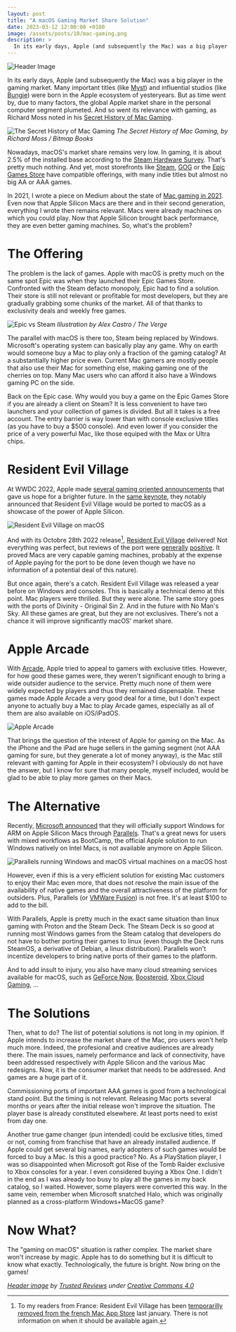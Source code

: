 ```yaml
---
layout: post
title: "A macOS Gaming Market Share Solution"
date: 2023-03-12 12:00:00 +0100
image: /assets/posts/10/mac-gaming.png
description: >
  In its early days, Apple (and subsequently the Mac) was a big player in the gaming market. But as time went by, the global Apple market share in the personal computer segment plumeted. And so went its relevance with gaming. In this post, I discuss the issues Apple is facing in the desktop gaming market and potential solutions that in my humble opinion could improve the situation.
---
```


![Header Image](/assets/posts/10/mac-gaming.png)

In its early days, Apple (and subsequently the Mac) was a big player in the gaming market. Many important titles (like [Myst](https://en.wikipedia.org/wiki/Myst)) and influential studios (like [Bungie](https://en.wikipedia.org/wiki/Bungie)) were born in the Apple ecosystem of yesteryears. But as time went by, due to many factors, the global Apple market share in the personal computer segment plumeted. And so went its relevance with gaming, as Richard Moss noted in his [Secret History of Mac Gaming](https://www.bitmapbooks.com/collections/all-books/products/the-secret-history-of-mac-gaming-expanded-edition).

![The Secret History of Mac Gaming](/assets/posts/10/secret-history-of-mac-gaming.png)
_The Secret History of Mac Gaming, by Richard Moss / Bitmap Books_

Nowadays, macOS's market share remains very low. In gaming, it is about 2.5% of the installed base according to the [Steam Hardware Survey](https://store.steampowered.com/hwsurvey). That's pretty much nothing. And yet, most storefronts like [Steam](https://store.steampowered.com/), [GOG](https://www.gog.com/) or the [Epic Games Store](https://store.epicgames.com/) have compatible offerings, with many indie titles but almost no big AA or AAA games.

In 2021, I wrote a piece on Medium about the state of [Mac gaming in 2021](https://chsxf.medium.com/gaming-on-a-mac-in-2021-e59bcc7c94eb). Even now that Apple Silicon Macs are there and in their second generation, everything I wrote then remains relevant. Macs were already machines on which you could play. Now that Apple Silicon brought back performance, they are even better gaming machines. So, what's the problem?

# The Offering

The problem is the lack of games. Apple with macOS is pretty much on the same spot Epic was when they launched their Epic Games Store. Confronted with the Steam defacto monopoly, Epic had to find a solution. Their store is still not relevant or profitable for most developers, but they are gradually grabbing some chunks of the market. All of that thanks to exclusivity deals and weekly free games.

![Epic vs Steam](/assets/posts/10/epic-steam.png)
_Illustration by Alex Castro / The Verge_

The parallel with macOS is there too, Steam being replaced by Windows. Microsoft's operating system can basically play any game. Why on earth would someone buy a Mac to play only a fraction of the gaming catalog? At a substantially higher price even. Current Mac gamers are mostly people that also use their Mac for something else, making gaming one of the cherries on top. Many Mac users who can afford it also have a Windows gaming PC on the side.

Back on the Epic case. Why would you buy a game on the Epic Games Store if you are already a client on Steam? It is less convenient to have two launchers and your collection of games is divided. But all it takes is a free account. The entry barrier is way lower than with console exclusive titles (as you have to buy a $500 console). And even lower if you consider the price of a very powerful Mac, like those equiped with the Max or Ultra chips.

# Resident Evil Village

At WWDC 2022, Apple made [several gaming oriented announcements](https://twitter.com/chsxf/status/1534278771976441856) that gave us hope for a brighter future. In the [same keynote](https://www.youtube.com/live/q5D55G7Ejs8?t=4870), they notably announced that Resident Evil Village would be ported to macOS as a showcase of the power of Apple Silicon.

![Resident Evil Village on macOS](/assets/posts/10/resident-evil-village.jpeg)

And with its Octobre 28th 2022 release[^1], [Resident Evil Village](https://apps.apple.com/app/resident-evil-village/id1640627334) delivered! Not everything was perfect, but reviews of the port were [generally](https://www.youtube.com/watch?v=-_OkjC_xJR4) [positive](https://www.youtube.com/watch?v=6iXx9lfe62w). It proved Macs are very capable gaming machines, probably at the expense of Apple paying for the port to be done (even though we have no information of a potential deal of this nature).

But once again, there's a catch. Resident Evil Village was released a year before on Windows and consoles. This is basically a technical demo at this point. Mac players were thrilled. But they were alone. The same story goes with the ports of Divinity - Original Sin 2. And in the future with No Man's Sky. All these games are great, but they are not exclusives. There's not a chance it will improve significantly macOS' market share.

# Apple Arcade

With [Arcade](https://www.apple.com/apple-arcade/), Apple tried to appeal to gamers with exclusive titles. However, for how good these games were, they weren't significant enough to bring a wide outsider audience to the service. Pretty much none of them were widely expected by players and thus they remained dispensable. These games made Apple Arcade a very good deal for a time, but I don't expect anyone to actually buy a Mac to play Arcade games, especially as all of them are also available on iOS/iPadOS.

![Apple Arcade](/assets/posts/10/apple-arcade.jpg)

That brings the question of the interest of Apple for gaming on the Mac. As the iPhone and the iPad are huge sellers in the gaming segment (not AAA gaming for sure, but they generate a lot of money anyway), is the Mac still relevant with gaming for Apple in their ecosystem? I obviously do not have the answer, but I know for sure that many people, myself included, would be glad to be able to play more games on their Macs.

# The Alternative

Recently, [Microsoft announced](https://support.microsoft.com/en-us/windows/options-for-using-windows-11-with-mac-computers-with-apple-m1-and-m2-chips-cd15fd62-9b34-4b78-b0bc-121baa3c568c) that they will officially support Windows for ARM on Apple Silicon Macs through [Parallels](https://www.parallels.com). That's a great news for users with mixed workflows as BootCamp, the official Apple solution to run Windows natively on Intel Macs, is not available anymore on Apple Silicon.

![Parallels running Windows and macOS virtual machines on a macOS host](/assets/posts/10/parallels.jpg)

However, even if this is a very efficient solution for existing Mac customers to enjoy their Mac even more, that does not resolve the main issue of the availability of native games and the overall attractiveness of the platform for outsiders. Plus, Parallels (or [VMWare Fusion](https://www.vmware.com/products/fusion.html)) is not free. It's at least $100 to add to the bill.

With Parallels, Apple is pretty much in the exact same situation than linux gaming with Proton and the Steam Deck. The Steam Deck is so good at running most Windows games from the Steam catalog that developers do not have to bother porting their games to linux (even though the Deck runs SteamOS, a derivative of Debian, a linux distribution). Parallels won't incentize developers to bring native ports of their games to the platform.

And to add insult to injury, you also have many cloud streaming services available for macOS, such as [GeForce Now](https://www.nvidia.com/en-us/geforce-now/), [Boosteroid](https://boosteroid.com/), [Xbox Cloud Gaming](https://www.xbox.com/en-US/cloud-gaming?xr=shellnav), ...

# The Solutions

Then, what to do? The list of potential solutions is not long in my opinion. If Apple intends to increase the market share of the Mac, pro users won't help much more. Indeed, the profesional and creative audiences are already there. The main issues, namely performance and lack of connectivity, have been addressed respectively with Apple Silicon and the various Mac redesigns. Now, it is the consumer market that needs to be addressed. And games are a huge part of it.

Commissioning ports of important AAA games is good from a technological stand point. But the timing is not relevant. Releasing Mac ports several months or years after the initial release won't improve the situation. The player base is already constituted elsewhere. At least ports need to exist from day one.

Another true game changer (pun intended) could be exclusive titles, timed or not, coming from franchise that have an already installed audience. If Apple could get several big names, early adopters of such games would be forced to buy a Mac. Is this a good practice? No. As a PlayStation player, I was so disappointed when Microsoft got Rise of the Tomb Raider exclusive to Xbox consoles for a year. I even considered buying a Xbox One. I didn't in the end as I was already too busy to play all the games in my back catalog, so I waited. However, some players were converted this way. In the same vein, remember when Microsoft snatched Halo, which was originally planned as a cross-platform Windows+MacOS game?

# Now What?

The "gaming on macOS" situation is rather complex. The market share won't increase by magic. Apple has to do something but it is difficult to know what exactly. Technologically, the future is bright. Now bring on the games!

_[Header image](https://www.trustedreviews.com/wp-content/uploads/sites/54/2023/01/Mac-Mini-M2-4-920x517.jpg) by [Trusted Reviews](https://www.trustedreviews.com) under [Creative Commons 4.0](https://creativecommons.org/licenses/by-nc-nd/4.0/)_

[^1]: To my readers from France: Resident Evil Village has been [temporarilly removed from the french Mac App Store](https://iphoneaddict.fr/post/news-356341-resident-evil-village-disparait-temporairement-mac-app-store-france) last january. There is not information on when it should be available again.
